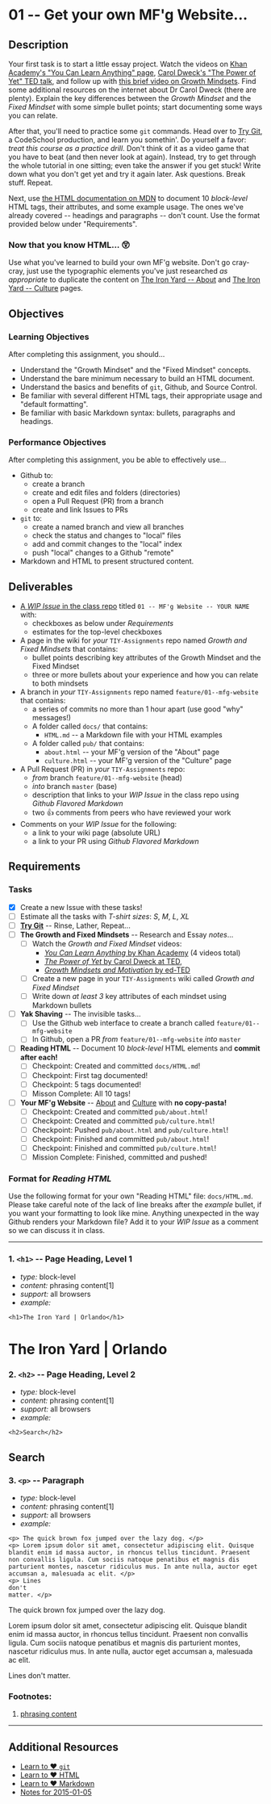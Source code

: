 # 01 -- Get your own MF'g Website...

## Description

Your first task is to start a little essay project. Watch the videos on [Khan Academy's "You Can Learn Anything" page](https://www.khanacademy.org/youcanlearnanything), [Carol Dweck's "The Power of Yet" TED talk](https://www.ted.com/talks/carol_dweck_the_power_of_believing_that_you_can_improve), and follow up with [this brief video on Growth Mindsets](http://ed.ted.com/on/UA77FlTc). Find some additional resources on the internet about Dr Carol Dweck (there are plenty). Explain the key differences between the _Growth Mindset_ and the _Fixed Mindset_ with some simple bullet points; start documenting some ways you can relate.

After that, you'll need to practice some `git` commands. Head over to [Try Git](http://try.github.com), a CodeSchool production, and learn you somethin'. Do yourself a favor: _treat this course as a practice drill_. Don't think of it as a video game that you have to beat (and then never look at again). Instead, try to get through the whole tutorial in one sitting; even take the answer if you get stuck! Write down what you don't get yet and try it again later. Ask questions. Break stuff. Repeat.

Next, use [the HTML documentation on MDN](https://developer.mozilla.org/en-US/docs/Web/HTML) to document 10 _block-level_ HTML tags, their attributes, and some example usage. The ones we've already covered -- headings and paragraphs -- don't count. Use the format provided below under "Requirements".

### Now that you know HTML... :astonished:

Use what you've learned to build your own MF'g website. Don't go cray-cray, just use the typographic elements you've just researched _as appropriate_ to duplicate the content on [The Iron Yard -- About](http://theironyard.com/about) and [The Iron Yard -- Culture](http://theironyard.com/about/culture) pages.

## Objectives

### Learning Objectives

After completing this assignment, you should...

* Understand the "Growth Mindset" and the "Fixed Mindset" concepts.
* Understand the bare minimum necessary to build an HTML document.
* Understand the basics and benefits of `git`, Github, and Source Control.
* Be familiar with several different HTML tags, their appropriate usage and "default formatting".
* Be familiar with basic Markdown syntax: bullets, paragraphs and headings.

### Performance Objectives

After completing this assignment, you be able to effectively use...

* Github to:
    * create a branch   
    * create and edit files and folders (directories)
    * open a Pull Request (PR) from a branch
    * create and link Issues to PRs
* `git` to:
    * create a named branch and view all branches
    * check the status and changes to "local" files
    * add and commit changes to the "local" index
    * push "local" changes to a Github "remote"
* Markdown and HTML to present structured content.

## Deliverables

* [A _WIP Issue_ in the class repo](https://github.com/TheIronYard--Orlando/FEE--2015--SPRING/issues) titled `01 -- MF'g Website -- YOUR NAME` with:
    * checkboxes as below under _Requirements_
    * estimates for the top-level checkboxes
* A page in the wiki for _your_ `TIY-Assignments` repo named _Growth and Fixed Mindsets_ that contains:
    * bullet points describing key attributes of the Growth Mindset and the Fixed Mindset
    * three or more bullets about your experience and how you can relate to both mindsets
* A branch in _your_ `TIY-Assignments` repo named `feature/01--mfg-website` that contains:
    * a series of commits no more than 1 hour apart (use good "why" messages!)
    * A folder called `docs/` that contains:
        * `HTML.md` -- a Markdown file with your HTML examples
    * A folder called `pub/` that contains:
        * `about.html` -- your MF'g version of the "About" page
        * `culture.html` -- your MF'g version of the "Culture" page
* A Pull Request (PR) in _your_ `TIY-Assignments` repo:
    * _from_ branch `feature/01--mfg-website` (head)
    * _into_ branch `master` (base)
    * description that links to your _WIP Issue_ in the class repo using _Github Flavored Markdown_
    * two :thumbsup: comments from peers who have reviewed your work
* Comments on your _WIP Issue_ for the following:
    * a link to your wiki page (absolute URL)
    * a link to your PR using _Github Flavored Markdown_

## Requirements

### Tasks

* [X] Create a new Issue with these tasks!
* [ ] Estimate all the tasks with _T-shirt sizes_: _S_, _M_, _L_, _XL_
* [ ] **[Try Git](http://try.github.com)** -- Rinse, Lather, Repeat...
* [ ] **The Growth and Fixed Mindsets** -- Research and Essay _notes_...
    * [ ] Watch the _Growth and Fixed Mindset_ videos:
        * [_You Can Learn Anything_ by Khan Academy](https://www.khanacademy.org/youcanlearnanything) (4 videos total)
        * [_The Power of Yet_ by Carol Dweck at TED](https://www.ted.com/talks/carol_dweck_the_power_of_believing_that_you_can_improve),
        * [_Growth Mindsets and Motivation_ by ed-TED](http://ed.ted.com/on/UA77FlTc)
    * [ ] Create a new page in your `TIY-Assignments` wiki called _Growth and Fixed Mindset_
    * [ ] Write down _at least 3_ key attributes of each mindset using Markdown bullets
* [ ] **Yak Shaving** -- The invisible tasks...
    * [ ] Use the Github web interface to create a branch called `feature/01--mfg-website`
    * [ ] In Github, open a PR _from_ `feature/01--mfg-website` _into_ `master`
* [ ] **Reading HTML** -- Document 10 _block-level_ HTML elements and **commit after each!**
    * [ ] Checkpoint: Created and committed `docs/HTML.md`!
    * [ ] Checkpoint: First tag documented!
    * [ ] Checkpoint: 5 tags documented!
    * [ ] Misson Complete: All 10 tags!
* [ ] **Your MF'g Website** -- [About](http://theironyard.com/about) and [Culture](http://theironyard.com/about/culture) with **no copy-pasta!**
    * [ ] Checkpoint: Created and committed `pub/about.html`!
    * [ ] Checkpoint: Created and committed `pub/culture.html`!
    * [ ] Checkpoint: Pushed `pub/about.html` and `pub/culture.html`!
    * [ ] Checkpoint: Finished and committed `pub/about.html`!
    * [ ] Checkpoint: Finished and committed `pub/culture.html`!
    * [ ] Mission Complete: Finished, committed and pushed!

### Format for _Reading HTML_

Use the following format for your own "Reading HTML" file: `docs/HTML.md`. Please take careful note of the lack of line breaks after the _example_ bullet, if you want your formatting to look like mine. Anything unexpected in the way Github renders your Markdown file? Add it to your _WIP Issue_ as a comment so we can discuss it in class.

----
### 1. `<h1>` -- Page Heading, Level 1

* *type:* block-level
* *content:* phrasing content[1]
* *support:* all browsers
* *example:*
```
<h1>The Iron Yard | Orlando</h1>
```
<h1>The Iron Yard | Orlando</h1>


### 2. `<h2>` -- Page Heading, Level 2

* *type:* block-level
* *content:* phrasing content[1]
* *support:* all browsers
* *example:*
```
<h2>Search</h2>
```
<h2>Search</h2>

### 3. `<p>` -- Paragraph

* *type:* block-level
* *content:* phrasing content[1]
* *support:* all browsers
* *example:*
```
<p> The quick brown fox jumped over the lazy dog. </p>
<p> Lorem ipsum dolor sit amet, consectetur adipiscing elit. Quisque blandit enim id massa auctor, in rhoncus tellus tincidunt. Praesent non convallis ligula. Cum sociis natoque penatibus et magnis dis parturient montes, nascetur ridiculus mus. In ante nulla, auctor eget accumsan a, malesuada ac elit. </p>
<p> Lines
don't
matter. </p>
```
<p> The quick brown fox jumped over the lazy dog. </p>
<p> Lorem ipsum dolor sit amet, consectetur adipiscing elit. Quisque blandit enim id massa auctor, in rhoncus tellus tincidunt. Praesent non convallis ligula. Cum sociis natoque penatibus et magnis dis parturient montes, nascetur ridiculus mus. In ante nulla, auctor eget accumsan a, malesuada ac elit. </p>
<p> Lines
don't
matter. </p>

### Footnotes:

1. [phrasing content](https://developer.mozilla.org/en-US/docs/Web/Guide/HTML/Content_categories#Phrasing_content)

----

## Additional Resources

* [Learn to :heart: `git`](http://j.mp/1GX4FFD)
* [Learn to :heart: HTML](http://j.mp/1rRr6dK)
* [Learn to :heart: Markdown](http://j.mp/1rRsxZu)
* [Notes for 2015-01-05](../Notes/2015-01-15.md)

